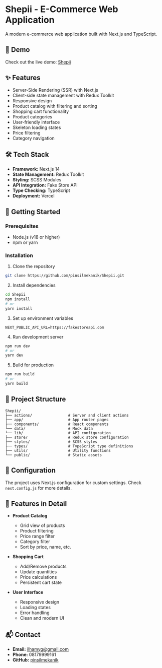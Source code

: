 # Shepii - E-Commerce Web Application

A modern e-commerce web application built with Next.js and TypeScript.

## 🚀 Demo

Check out the live demo: [Shepii](https://shepii.vercel.app/)

## ✨ Features

- Server-Side Rendering (SSR) with Next.js
- Client-side state management with Redux Toolkit
- Responsive design
- Product catalog with filtering and sorting
- Shopping cart functionality
- Product categories
- User-friendly interface
- Skeleton loading states
- Price filtering
- Category navigation

## 🛠️ Tech Stack

- **Framework:** Next.js 14
- **State Management:** Redux Toolkit
- **Styling:** SCSS Modules
- **API Integration:** Fake Store API
- **Type Checking:** TypeScript
- **Deployment:** Vercel

## 🚀 Getting Started

### Prerequisites

- Node.js (v18 or higher)
- npm or yarn

### Installation

1. Clone the repository
```bash
git clone https://github.com/pinsilmekanik/Shepii.git
```

2. Install dependencies
```bash
cd Shepii
npm install
# or
yarn install
```

3. Set up environment variables
```env
NEXT_PUBLIC_API_URL=https://fakestoreapi.com
```

4. Run development server
```bash
npm run dev
# or
yarn dev
```

5. Build for production
```bash
npm run build
# or
yarn build
```

## 📁 Project Structure

```
Shepii/
├── actions/                # Server and client actions
├── app/                    # App router pages
├── components/             # React components
└── data/                   # Mock data
└── lib/                    # API configuration
├── store/                  # Redux store configuration
├── styles/                 # SCSS styles
├── types/                  # TypeScript type definitions
├── utils/                  # Utility functions
└── public/                 # Static assets
```

## 🔧 Configuration

The project uses Next.js configuration for custom settings. Check `next.config.js` for more details.

## 🌟 Features in Detail

- **Product Catalog**
  - Grid view of products
  - Product filtering
  - Price range filter
  - Category filter
  - Sort by price, name, etc.

- **Shopping Cart**
  - Add/Remove products
  - Update quantities
  - Price calculations
  - Persistent cart state

- **User Interface**
  - Responsive design
  - Loading states
  - Error handling
  - Clean and modern UI

## 📬 Contact

- **Email:** ilhamyg@gmail.com
- **Phone:** 08179999161
- **GitHub:** [pinsilmekanik](https://github.com/pinsilmekanik)
